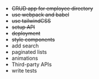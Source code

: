 - ~~CRUD app for employee directory~~
- ~~use webpack and babel~~
- ~~use tailwindCSS~~
- ~~setup API~~
- ~~deployment~~
- ~~style components~~
- add search
- paginated lists
- animations
- Third-party APIs
- write tests
